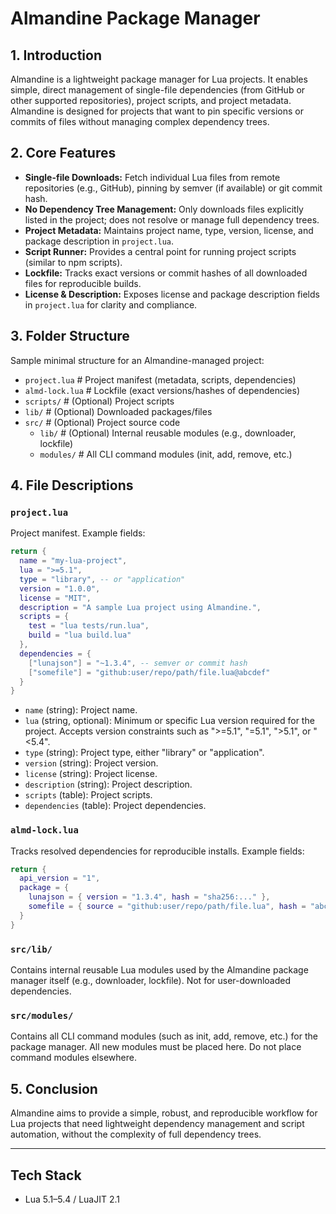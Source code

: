 # Almandine Package Manager

## 1. Introduction

Almandine is a lightweight package manager for Lua projects. It enables simple, direct management of single-file dependencies (from GitHub or other supported repositories), project scripts, and project metadata. Almandine is designed for projects that want to pin specific versions or commits of files without managing complex dependency trees.

## 2. Core Features

- **Single-file Downloads:** Fetch individual Lua files from remote repositories (e.g., GitHub), pinning by semver (if available) or git commit hash.
- **No Dependency Tree Management:** Only downloads files explicitly listed in the project; does not resolve or manage full dependency trees.
- **Project Metadata:** Maintains project name, type, version, license, and package description in `project.lua`.
- **Script Runner:** Provides a central point for running project scripts (similar to npm scripts).
- **Lockfile:** Tracks exact versions or commit hashes of all downloaded files for reproducible builds.
- **License & Description:** Exposes license and package description fields in `project.lua` for clarity and compliance.

## 3. Folder Structure

Sample minimal structure for an Almandine-managed project:

* `project.lua`          # Project manifest (metadata, scripts, dependencies)
* `almd-lock.lua`   # Lockfile (exact versions/hashes of dependencies)
* `scripts/`             # (Optional) Project scripts
* `lib/`                 # (Optional) Downloaded packages/files
* `src/`                 # (Optional) Project source code
  * `lib/`               # (Optional) Internal reusable modules (e.g., downloader, lockfile)
  * `modules/`           # All CLI command modules (init, add, remove, etc.)

## 4. File Descriptions

### `project.lua`

Project manifest. Example fields:

```lua
return {
  name = "my-lua-project",
  lua = ">=5.1",
  type = "library", -- or "application"
  version = "1.0.0",
  license = "MIT",
  description = "A sample Lua project using Almandine.",
  scripts = {
    test = "lua tests/run.lua",
    build = "lua build.lua"
  },
  dependencies = {
    ["lunajson"] = "~1.3.4", -- semver or commit hash
    ["somefile"] = "github:user/repo/path/file.lua@abcdef"
  }
}
```

- `name` (string): Project name.
- `lua` (string, optional): Minimum or specific Lua version required for the project. Accepts version constraints such as ">=5.1", "=5.1", ">5.1", or "<5.4".
- `type` (string): Project type, either "library" or "application".
- `version` (string): Project version.
- `license` (string): Project license.
- `description` (string): Project description.
- `scripts` (table): Project scripts.
- `dependencies` (table): Project dependencies.

### `almd-lock.lua`

Tracks resolved dependencies for reproducible installs. Example fields:

```lua
return {
  api_version = "1",
  package = {
    lunajson = { version = "1.3.4", hash = "sha256:..." },
    somefile = { source = "github:user/repo/path/file.lua", hash = "abcdef" }
  }
}
```

### `src/lib/`

Contains internal reusable Lua modules used by the Almandine package manager itself (e.g., downloader, lockfile). Not for user-downloaded dependencies.

### `src/modules/`

Contains all CLI command modules (such as init, add, remove, etc.) for the package manager. All new modules must be placed here. Do not place command modules elsewhere.

## 5. Conclusion

Almandine aims to provide a simple, robust, and reproducible workflow for Lua projects that need lightweight dependency management and script automation, without the complexity of full dependency trees.

---

## Tech Stack

* Lua 5.1–5.4 / LuaJIT 2.1

